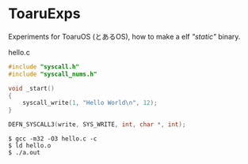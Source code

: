 # ToaruExps

Experiments for ToaruOS (とあるOS), how to make a elf *"static"* binary.


hello.c
```c
#include "syscall.h"
#include "syscall_nums.h"

void _start()
{
	syscall_write(1, "Hello World\n", 12);
}

DEFN_SYSCALL3(write, SYS_WRITE, int, char *, int);
```

```
$ gcc -m32 -O3 hello.c -c
$ ld hello.o
$ ./a.out
```
